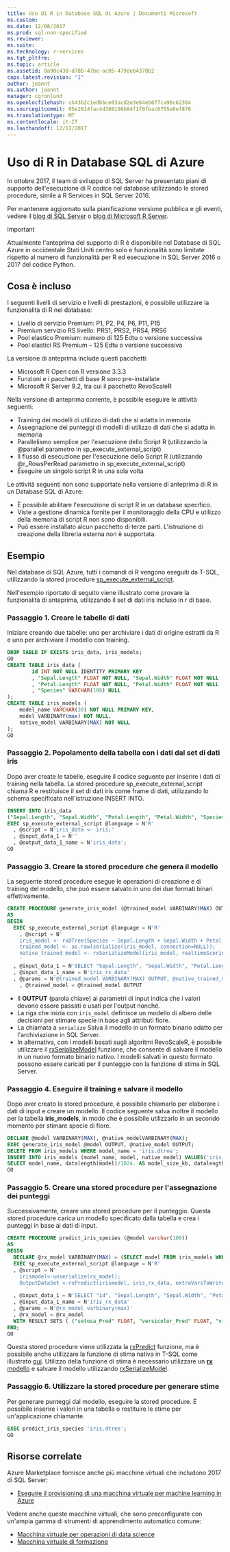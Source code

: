 ```yaml
---
title: Uso di R in Database SQL di Azure | Documenti Microsoft
ms.custom: 
ms.date: 12/08/2017
ms.prod: sql-non-specified
ms.reviewer: 
ms.suite: 
ms.technology: r-services
ms.tgt_pltfrm: 
ms.topic: article
ms.assetid: 0a90c438-d78b-47be-ac05-479de64378b2
caps.latest.revision: "1"
author: jeannt
ms.author: jeannt
manager: cgronlund
ms.openlocfilehash: cb43b2c1edb6ce03acd2e3e64eb077ca96c62304
ms.sourcegitcommit: 05e2814fac4d308196b84f1f0fbac6755e8ef876
ms.translationtype: MT
ms.contentlocale: it-IT
ms.lasthandoff: 12/12/2017
---
```

# <a name="using-r-in-azure-sql-database"></a>Uso di R in Database SQL di Azure

In ottobre 2017, il team di sviluppo di SQL Server ha presentato piani di supporto dell'esecuzione di R codice nel database utilizzando le stored procedure, simile a R Services in SQL Server 2016. 

Per mantenere aggiornato sulla pianificazione versione pubblica e gli eventi, vedere il [blog di SQL Server](https://blogs.technet.microsoft.com/dataplatforminsider/) o [blog di Microsoft R Server](https://blogs.msdn.microsoft.com/rserver/).

> [!IMPORTANT]
> Attualmente l'anteprima del supporto di R è disponibile nel Database di SQL Azure in occidentale Stati Uniti centro solo e funzionalità sono limitate rispetto al numero di funzionalità per R ed esecuzione in SQL Server 2016 o 2017 del codice Python.

## <a name="whats-included"></a>Cosa è incluso

I seguenti livelli di servizio e livelli di prestazioni, è possibile utilizzare la funzionalità di R nel database:
 
- Livello di servizio Premium: P1, P2, P4, P6, P11, P15
- Premium servizio RS livello: PRS1, PRS2, PRS4, PRS6
- Pool elastico Premium: numero di 125 Edtu o versione successiva
- Pool elastici RS Premium – 125 Edtu o versione successiva

La versione di anteprima include questi pacchetti:

+   Microsoft R Open con R versione 3.3.3
+   Funzioni e i pacchetti di base R sono pre-installate
+   Microsoft R Server 9.2, tra cui il pacchetto RevoScaleR

Nella versione di anteprima corrente, è possibile eseguire le attività seguenti:

+ Training dei modelli di utilizzo di dati che si adatta in memoria
+   Assegnazione dei punteggi di modelli di utilizzo di dati che si adatta in memoria
+   Parallelismo semplice per l'esecuzione dello Script R (utilizzando la @parallel parametro in sp_execute_external_script)
+   Il flusso di esecuzione per l'esecuzione dello Script R (utilizzando @r_RowsPerRead parametro in sp_execute_external_script)
+   Eseguire un singolo script R in una sola volta


Le attività seguenti non sono supportate nella versione di anteprima di R in un Database SQL di Azure:

+ È possibile abilitare l'esecuzione di script R in un database specifico.
+ Viste a gestione dinamica fornite per il monitoraggio della CPU e utilizzo della memoria di script R non sono disponibili.
+ Può essere installato alcun pacchetto di terze parti. L'istruzione di creazione della libreria esterna non è supportata.

## <a name="example"></a>Esempio

Nel database di SQL Azure, tutti i comandi di R vengono eseguiti da T-SQL, utilizzando la stored procedure [sp_execute_external_script](https://docs.microsoft.com/sql/relational-databases/system-stored-procedures/sp-execute-external-script-transact-sql). 

Nell'esempio riportato di seguito viene illustrato come provare la funzionalità di anteprima, utilizzando il set di dati iris incluso in r di base.

### <a name="step-1-create-the-data-tables"></a>Passaggio 1. Creare le tabelle di dati

Iniziare creando due tabelle: uno per archiviare i dati di origine estratti da R e uno per archiviare il modello con training.

```sql
DROP TABLE IF EXISTS iris_data, iris_models;
GO
CREATE TABLE iris_data (
        id INT NOT NULL IDENTITY PRIMARY KEY
        , "Sepal.Length" FLOAT NOT NULL, "Sepal.Width" FLOAT NOT NULL
        , "Petal.Length" FLOAT NOT NULL, "Petal.Width" FLOAT NOT NULL
        , "Species" VARCHAR(100) NULL
);
CREATE TABLE iris_models (
    model_name VARCHAR(30) NOT NULL PRIMARY KEY,
    model VARBINARY(max) NOT NULL,
    native_model VARBINARY(MAX) NOT NULL
);
GO
```

### <a name="step-2-populate-table-with-data-from-the-iris-dataset"></a>Passaggio 2. Popolamento della tabella con i dati dal set di dati iris

Dopo aver create le tabelle, eseguire il codice seguente per inserire i dati di training nella tabella. La stored procedure sp_execute_external_script chiama R e restituisce il set di dati iris come frame di dati, utilizzando lo schema specificato nell'istruzione INSERT INTO.

```sql
INSERT INTO iris_data
("Sepal.Length", "Sepal.Width", "Petal.Length", "Petal.Width", "Species")
EXEC sp_execute_external_script @language = N'R'
  , @script = N'iris_data <- iris;'
  , @input_data_1 = N''
  , @output_data_1_name = N'iris_data';
GO
```

### <a name="step-3-create-the-stored-procedure-that-generates-the-model"></a>Passaggio 3. Creare la stored procedure che genera il modello

La seguente stored procedure esegue le operazioni di creazione e di training del modello, che può essere salvato in uno dei due formati binari effettivamente.

```sql
CREATE PROCEDURE generate_iris_model (@trained_model VARBINARY(MAX) OUTPUT, @native_trained_model VARBINARY(MAX) OUTPUT
AS
BEGIN
  EXEC sp_execute_external_script @language = N'R'
    , @script = N'
    iris_model <- rxDTree(Species ~ Sepal.Length + Sepal.Width + Petal.Length + Petal.Width, data = iris_rx_data);
    trained_model <- as.raw(serialize(iris_model, connection=NULL));
    native_trained_model <- rxSerializeModel(iris_model, realtimeScoringOnly = TRUE)
    '
  , @input_data_1 = N'SELECT "Sepal.Length", "Sepal.Width", "Petal.Length", "Petal.Width", "Species" FROM iris_data'
  , @input_data_1_name = N'iris_rx_data'
  , @params = N'@trained_model VARBINARY(MAX) OUTPUT, @native_trained_model VARBINARY(MAX) OUTPUT'
    , @trained_model = @trained_model OUTPUT
```

+ Il **OUTPUT** (parola chiave) ai parametri di input indica che i valori devono essere passati e usati per l'output nonché.
+ La riga che inizia con `iris_model` definisce un modello di albero delle decisioni per stimare specie in base agli attributi fiore.
+ La chiamata a `serialize` Salva il modello in un formato binario adatto per l'archiviazione in SQL Server. 
+ In alternativa, con i modelli basati sugli algoritmi RevoScaleR, è possibile utilizzare il [rxSerializeModel](https://docs.microsoft.com/machine-learning-server/r-reference/revoscaler/rxserializemodel) funzione, che consente di salvare il modello in un nuovo formato binario nativo. I modelli salvati in questo formato possono essere caricati per il punteggio con la funzione di stima in SQL Server.

### <a name="step-4-train-and-save-the-model"></a>Passaggio 4. Eseguire il training e salvare il modello

Dopo aver creato la stored procedure, è possibile chiamarlo per elaborare i dati di input e creare un modello. Il codice seguente salva inoltre il modello per la tabella **iris_models**, in modo che è possibile utilizzarlo in un secondo momento per stimare specie di fiore.

```sql
DECLARE @model VARBINARY(MAX), @native_modelVARBINARY(MAX);
EXEC generate_iris_model @model OUTPUT, @native_model OUTPUT;
DELETE FROM iris_models WHERE model_name = 'iris.dtree';
INSERT INTO iris_models (model_name, model, native_model) VALUES('iris.dtree', @model, @native_model);
SELECT model_name, datalength(model)/1024. AS model_size_kb, datalength(native_model)/1024. AS native_model_size_kb FROM iris_models;
GO
```

### <a name="step-5-create-a-stored-procedure-for-scoring"></a>Passaggio 5. Creare una stored procedure per l'assegnazione dei punteggi

Successivamente, creare una stored procedure per il punteggio. Questa stored procedure carica un modello specificato dalla tabella e crea i punteggi in base ai dati di input.

```sql
CREATE PROCEDURE predict_iris_species (@model varchar(100))
AS
BEGIN
  DECLARE @rx_model VARBINARY(MAX) = (SELECT model FROM iris_models WHERE model_name = @model);
  EXEC sp_execute_external_script @language = N'R'
  , @script = N'
    irismodel<-unserialize(rx_model);
    OutputDataSet <-rxPredict(irismodel, iris_rx_data, extraVarsToWrite = c("Species", "id"));
      '
  , @input_data_1 = N'SELECT "id", "Sepal.Length", "Sepal.Width", "Petal.Length", "Petal.Width", "Species" FROM iris_data'
  , @input_data_1_name = N'iris_rx_data'
  , @params = N'@rx_model varbinary(max)'
  , @rx_model = @rx_model
  WITH RESULT SETS ( ("setosa_Pred" FLOAT, "versicolor_Pred" FLOAT, "virginica_Pred" FLOAT, "Species.Actual" VARCHAR(100), "id" INT));
END;
GO
```

Questa stored procedure viene utilizzata la [rxPredict](https://docs.microsoft.com/machine-learning-server/r-reference/revoscaler/rxpredict) funzione, ma è possibile anche utilizzare la funzione di stima nativa in T-SQL come illustrato [qui](https://blogs.msdn.microsoft.com/sqlserverstorageengine/2017/09/25/announcing-general-availability-of-native-scoring-using-predict-function-in-azure-sql-database/). Utilizzo della funzione di stima è necessario utilizzare un [ **rx** modello](https://docs.microsoft.com/machine-learning-server/r/concept-what-is-revoscaler) e salvare il modello utilizzando [rxSerializeModel](https://docs.microsoft.com/machine-learning-server/r-reference/revoscaler/rxserializemodel).

### <a name="step-6-use-the-stored-procedure-to-generate-predictions"></a>Passaggio 6. Utilizzare la stored procedure per generare stime

Per generare punteggi dal modello, eseguire la stored procedure. È possibile inserire i valori in una tabella o restituire le stime per un'applicazione chiamante.

```sql
EXEC predict_iris_species 'iris.dtree';
GO
```

## <a name="related-resources"></a>Risorse correlate

Azure Marketplace fornisce anche più macchine virtuali che includono 2017 di SQL Server:

+ [Eseguire il provisioning di una macchina virtuale per machine learning in Azure](provision-the-r-server-only-sql-server-2016-enterprise-vm-on-azure.md)

Vedere anche queste macchine virtuali, che sono preconfigurate con un'ampia gamma di strumenti di apprendimento automatico comune:

+ [Macchina virtuale per operazioni di data science](https://docs.microsoft.com/azure/machine-learning/data-science-virtual-machine/overview)
+ [Macchina virtuale di formazione](https://docs.microsoft.com/azure/machine-learning/data-science-virtual-machine/deep-learning-dsvm-overview)

